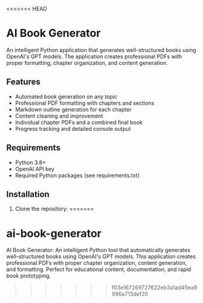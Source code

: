 <<<<<<< HEAD
# AI Book Generator

An intelligent Python application that generates well-structured books using OpenAI's GPT models. The application creates professional PDFs with proper formatting, chapter organization, and content generation.

## Features

- Automated book generation on any topic
- Professional PDF formatting with chapters and sections
- Markdown outline generation for each chapter
- Content cleaning and improvement
- Individual chapter PDFs and a combined final book
- Progress tracking and detailed console output

## Requirements

- Python 3.8+
- OpenAI API key
- Required Python packages (see requirements.txt)

## Installation

1. Clone the repository: 
=======
# ai-book-generator
AI Book Generator: An intelligent Python tool that automatically generates well-structured books using OpenAI's GPT models. This application creates professional PDFs with proper chapter organization, content generation, and formatting. Perfect for educational content, documentation, and rapid book prototyping.  
>>>>>>> f03e167269727622eb3a1ad45ea9996a713def20
